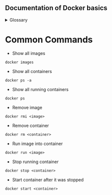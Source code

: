 ## Documentation of Docker basics


<details>
  <summary>Glossary</summary>
  
    ### Dockerfile:
    Contains all the instructions under which docker is gonna be build an image. \
    Defines the OS, where to get the code to build the app,etc.
    
    ### Image:
    Blueprint of the instructions expecified in Dockerfile
    
    ### Container:
    Server under the app is running

</details>

# Common Commands

* Show all images
```
docker images
```

* Show all containers
 ```
docker ps -a
```

* Show all running containers
 ```
docker ps
```

* Remove image
 ```
docker rmi <image>
```

* Remove container
 ```
docker rm <container>
```

* Run image into container
 ```
docker run <image>
```

* Stop running container
 ```
docker stop <container>
```

* Start container after it was stopped
 ```
docker start <container>
```